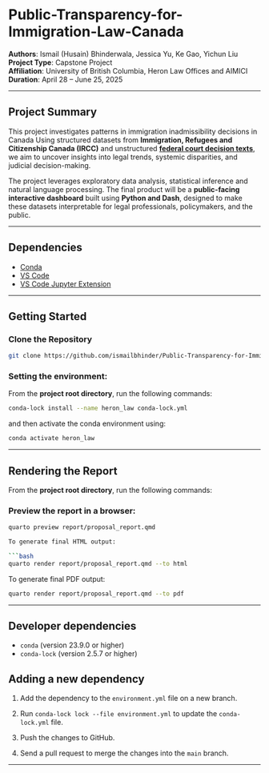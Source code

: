 # Public-Transparency-for-Immigration-Law-Canada
**Authors**: Ismail (Husain) Bhinderwala, Jessica Yu, Ke Gao, Yichun Liu 
**Project Type**: Capstone Project  
**Affiliation**: University of British Columbia, Heron Law Offices and AIMICI
**Duration**: April 28 – June 25, 2025

---

## Project Summary

This project investigates patterns in immigration inadmissibility decisions in Canada Using structured datasets from **Immigration, Refugees and Citizenship Canada (IRCC)** and unstructured [**federal court decision texts**](https://huggingface.co/datasets/refugee-law-lab/canadian-legal-data), we aim to uncover insights into legal trends, systemic disparities, and judicial decision-making.

The project leverages exploratory data analysis, statistical inference and natural language processing. The final product will be a **public-facing interactive dashboard** built using **Python and Dash**, designed to make these datasets interpretable for legal professionals, policymakers, and the public.

---
## Dependencies

- [Conda](https://anaconda.org/anaconda/conda)
- [VS Code](https://code.visualstudio.com/download)
- [VS Code Jupyter Extension](https://marketplace.visualstudio.com/items?itemName=ms-toolsai.jupyter)

---

##  Getting Started

###  Clone the Repository

```bash
git clone https://github.com/ismailbhinder/Public-Transparency-for-Immigration-Law-Canada.git
```

### Setting the environment:
From the **project root directory**, run the following commands:
```bash
conda-lock install --name heron_law conda-lock.yml
```
and then activate the conda environment using:
```bash
conda activate heron_law
```
---

## Rendering the Report

From the **project root directory**, run the following commands:

###  Preview the report in a browser:
```bash
quarto preview report/proposal_report.qmd

To generate final HTML output:

```bash
quarto render report/proposal_report.qmd --to html
```

To generate final PDF output:

```bash
quarto render report/proposal_report.qmd --to pdf
```

---

## Developer dependencies
- `conda` (version 23.9.0 or higher)
- `conda-lock` (version 2.5.7 or higher)

## Adding a new dependency

1. Add the dependency to the `environment.yml` file on a new branch.

2. Run `conda-lock lock --file environment.yml` to update the `conda-lock.yml` file.

3. Push the changes to GitHub. 

4. Send a pull request to merge the changes into the `main` branch. 

---
